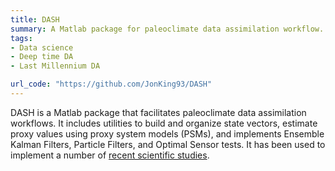 ```yaml
---
title: DASH
summary: A Matlab package for paleoclimate data assimilation workflow.
tags:
- Data science
- Deep time DA
- Last Millennium DA

url_code: "https://github.com/JonKing93/DASH"
---
```


DASH is a Matlab package that facilitates paleoclimate data assimilation workflows. It includes utilities to build and organize state vectors, estimate proxy values using proxy system models (PSMs), and implements Ensemble Kalman Filters, Particle Filters, and Optimal Sensor tests. It has been used to implement a number of [recent scientific studies](link).
